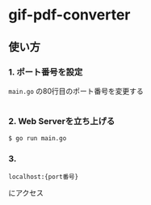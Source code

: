 # gif-pdf-converter

## 使い方

### 1. ポート番号を設定
`main.go` の80行目のポート番号を変更する
```

```

### 2. Web Serverを立ち上げる
```
$ go run main.go
```

### 3. 
```
localhost:{port番号}
```
にアクセス
